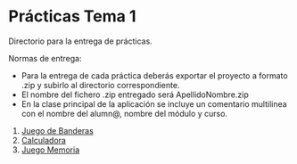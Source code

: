 Prácticas Tema 1
======

Directorio para la entrega de prácticas.

Normas de entrega:
- Para la entrega de cada práctica deberás exportar el proyecto a formato .zip y subirlo al directorio correspondiente.
- El nombre del fichero .zip entregado será ApellidoNombre.zip
- En la clase principal de la aplicación se incluye un comentario multilinea con el nombre del alumn@, nombre del módulo y curso.

1. [Juego de Banderas](01_Banderas)
2. [Calculadora](02_Calculadora)
3. [Juego Memoria](03_Juego_Memoria)

